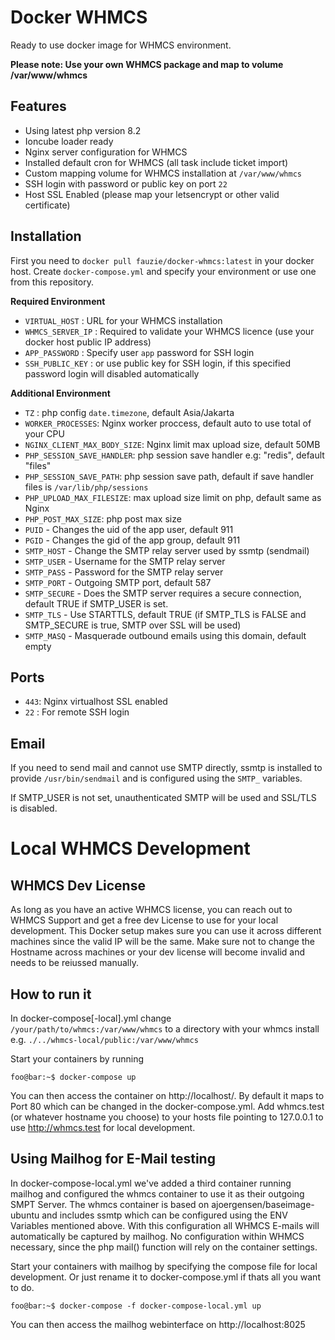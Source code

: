 Docker WHMCS
============

Ready to use docker image for WHMCS environment.

**Please note: Use your own WHMCS package and map to volume /var/www/whmcs**

Features
--------

* Using latest php version 8.2
* Ioncube loader ready
* Nginx server configuration for WHMCS
* Installed default cron for WHMCS (all task include ticket import)
* Custom mapping volume for WHMCS installation at `/var/www/whmcs`
* SSH login with password or public key on port `22`
* Host SSL Enabled (please map your letsencrypt or other valid certificate)

Installation
------------

First you need to `docker pull fauzie/docker-whmcs:latest` in your docker host. Create `docker-compose.yml` and specify your environment or use one from this repository.

**Required Environment**

- `VIRTUAL_HOST` : URL for your WHMCS installation
- `WHMCS_SERVER_IP` : Required to validate your WHMCS licence (use your docker host public IP address)
- `APP_PASSWORD` : Specify user `app` password for SSH login
- `SSH_PUBLIC_KEY` : or use public key for SSH login, if this specified password login will disabled automatically

**Additional Environment**

- `TZ` : php config `date.timezone`, default Asia/Jakarta
- `WORKER_PROCESSES`: Nginx worker proccess, default auto to use total of your CPU
- `NGINX_CLIENT_MAX_BODY_SIZE`: Nginx limit max upload size, default 50MB
- `PHP_SESSION_SAVE_HANDLER`: php session save handler e.g: "redis", default "files"
- `PHP_SESSION_SAVE_PATH`: php session save path, default if save handler files is `/var/lib/php/sessions`
- `PHP_UPLOAD_MAX_FILESIZE`: max upload size limit on php, default same as Nginx
- `PHP_POST_MAX_SIZE`: php post max size
- `PUID` - Changes the uid of the app user, default 911
- `PGID` - Changes the gid of the app group, default 911
- `SMTP_HOST` - Change the SMTP relay server used by ssmtp (sendmail)
- `SMTP_USER` - Username for the SMTP relay server
- `SMTP_PASS` - Password for the SMTP relay server
- `SMTP_PORT` - Outgoing SMTP port, default 587
- `SMTP_SECURE` - Does the SMTP server requires a secure connection, default TRUE if SMTP_USER is set.
- `SMTP_TLS` - Use STARTTLS, default TRUE (if SMTP_TLS is FALSE and SMTP_SECURE is true, SMTP over SSL will be used)
- `SMTP_MASQ` - Masquerade outbound emails using this domain, default empty

Ports
-----

- `443`: Nginx virtualhost SSL enabled
- `22` : For remote SSH login

Email
-----

If you need to send mail and cannot use SMTP directly, ssmtp is installed to provide `/usr/bin/sendmail` and is configured using the `SMTP_` variables.

If SMTP_USER is not set, unauthenticated SMTP will be used and SSL/TLS is disabled.

# Local WHMCS Development

## WHMCS Dev License
As long as you have an active WHMCS license, you can reach out to WHMCS Support and get a free dev License to use for your local development.
This Docker setup makes sure you can use it across different machines since the valid IP will be the same. Make sure not to change the Hostname across machines or your dev license will become invalid and needs to be reiussed manually.

## How to run it
In docker-compose[-local].yml change `/your/path/to/whmcs:/var/www/whmcs` to a directory with your whmcs install e.g. `./../whmcs-local/public:/var/www/whmcs`

Start your containers by running

```console
foo@bar:~$ docker-compose up
```

You can then access the container on http://localhost/. By default it maps to Port 80 which can be changed in the docker-compose.yml.
Add whmcs.test (or whatever hostname you choose) to your hosts file pointing to 127.0.0.1 to use http://whmcs.test for local development.

## Using Mailhog for E-Mail testing
In docker-compose-local.yml we've added a third container running mailhog and configured the whmcs container to use it as their outgoing SMPT Server. The whmcs container is based on ajoergensen/baseimage-ubuntu and includes ssmtp which can be configured using the ENV Variables mentioned above.
With this configuration all WHMCS E-mails will automatically be captured by mailhog. No configuration within WHMCS necessary, since the php mail() function will rely on the container settings.

Start your containers with mailhog by specifying the compose file for local development. Or just rename it to docker-compose.yml if thats all you want to do.

```console
foo@bar:~$ docker-compose -f docker-compose-local.yml up
```

You can then access the mailhog webinterface on http://localhost:8025

